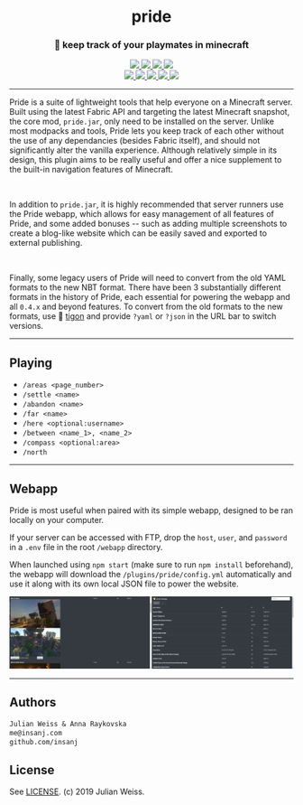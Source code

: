 <h1 align="center">pride</h1>
<h3 align="center">🦁  keep track of your playmates in minecraft</h3>

<p align="center">
  <a href="https://github.com/insanj/pride/releases">
    <img src="https://img.shields.io/github/release/insanj/pride.svg" />
  </a>

  <a href="https://github.com/insanj/pride/">
    <img src="https://img.shields.io/github/languages/code-size/insanj/pride.svg" />
  </a>

  <a href="https://github.com/insanj/pride/blob/master/LICENSE">
    <img src="https://img.shields.io/github/license/insanj/pride.svg" />
  </a>

  <a href="https://github.com/insanj/pride/releases/">
    <img src="https://img.shields.io/badge/🚀-Download%20on%20Github-green.svg" />
  </a>
  
  <br/>

  <a href="https://jdk.java.net/">
    <img src="https://img.shields.io/badge/java-8%20(1.8.0--131)-red.svg" />
  </a>


  <a href="https://minecraft.net/">
    <img src="https://img.shields.io/badge/minecraft-1.14%20(19w12b)-yellow.svg" />
  </a>
  
  <a href="https://maven.fabricmc.net/net/fabricmc/fabric">
    <img src="https://img.shields.io/badge/fabric-0.2.5.114-grey.svg" />
  </a>

  <a href="https://fabricmc.net/use">
    <img src="https://img.shields.io/badge/fabric--yarn-19w12b.10-pink.svg" />
  </a>
  
  <a href="https://fabricmc.net/use">
    <img src="https://img.shields.io/badge/fabric--loader-0.3.7.109-orange.svg" />
  </a>
</p>

---

Pride is a suite of lightweight tools that help everyone on a Minecraft server. Built using the latest Fabric API and targeting the latest Minecraft snapshot, the core mod, `pride.jar`, only need to be installed on the server. Unlike most modpacks and tools, Pride lets you keep track of each other without the use of any dependancies (besides Fabric itself), and should not significantly alter the vanilla experience. Although relatively simple in its design, this plugin aims to be really useful and offer a nice supplement to the built-in navigation features of Minecraft.

<br/>

In addition to `pride.jar`, it is highly recommended that server runners use the Pride webapp, which allows for easy management of all features of Pride, and some added bonuses -- such as adding multiple screenshots to create a blog-like website which can be easily saved and exported to external publishing.

<br/>

Finally, some legacy users of Pride will need to convert from the old YAML formats to the new NBT format. There have been 3 substantially different formats in the history of Pride, each essential for powering the webapp and all `0.4.x` and beyond features. To convert from the old formats to the new formats, use 🐯 [tigon](https://github.com/insanj/tigon) and provide `?yaml` or `?json`  in the URL bar to switch versions.

---

## Playing

- `/areas <page_number>`
- `/settle <name>`
- `/abandon <name>`
- `/far <name>`
- `/here <optional:username>`
- `/between <name_1>, <name_2>`
- `/compass <optional:area>`
- `/north`

---

## Webapp

Pride is most useful when paired with its simple webapp, designed to be ran locally on your computer.

If your server can be accessed with FTP, drop the `host`, `user`, and `password` in a `.env` file in the root `/webapp` directory. 

When launched using `npm start` (make sure to run `npm install` beforehand), the webapp will download the `/plugins/pride/config.yml` automatically and use it along with its own local JSON file to power the website.

![](webapp.png)

---

## Authors

```
Julian Weiss & Anna Raykovska
me@insanj.com
github.com/insanj
```

## License

See [LICENSE](https://github.com/insanj/pride/blob/master/LICENSE). (c) 2019 Julian Weiss.

